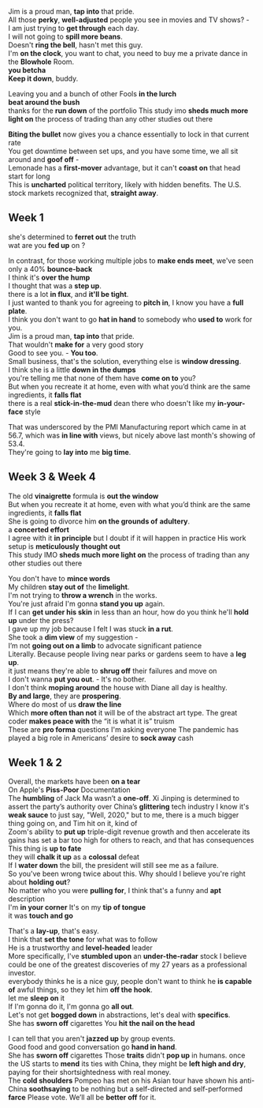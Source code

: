 Jim is a proud man, **tap into** that pride.  
All those **perky**, **well-adjusted** people you see in movies and TV shows? -  
I am just trying to **get through** each day.  
I will not going to **spill more beans**.  
Doesn't **ring the bell**, hasn't met this guy.  
I'm **on the clock**, you want to chat, you need to buy me a private dance in the **Blowhole** Room.  
**you betcha**  
**Keep it down**, buddy.  

Leaving you and a bunch of other Fools **in the lurch**  
**beat around the bush**   
thanks for the **run down** of the portfolio 
This study imo **sheds much more light on** the process of trading than any other studies out there  

**Biting the bullet** now gives you a chance essentially to lock in that current rate  
You get downtime between set ups, and you have some time, we all sit around and **goof off** -  
Lemonade has a **first-mover** advantage, but it can't **coast on** that head start for long  
This is **uncharted** political territory, likely with hidden benefits. The U.S. stock markets recognized that, **straight away**.  

## Week 1 

she's determined to **ferret out** the truth  
wat are you **fed up** on ?  

In contrast, for those working multiple jobs to **make ends meet**, we've seen only a 40% **bounce-back**  
I think it's **over the hump**  
I thought that was a **step up**.  
there is a lot **in flux**, and **it'll be tight**.  
I just wanted to thank you for agreeing to **pitch in**, I know you have a **full plate**.  
I think you don't want to go **hat in hand** to somebody who **used to** work for you.  
Jim is a proud man, **tap into** that pride.  
That wouldn't **make for** a very good story  
Good to see you. - **You too**.  
Small business, that's the solution, everything else is **window dressing**.  
I think she is a little **down in the dumps**  
you're telling me that none of them have **come on to** you?  
But when you recreate it at home, even with what you’d think are the same ingredients, it **falls flat**  
there is a real **stick-in-the-mud** dean there who doesn't like my **in-your-face** style  

That was underscored by the PMI Manufacturing report which came in at 56.7, which was **in line with** views, but nicely above last month's showing of 53.4.  
They're going to **lay into** me **big time**.  

## Week 3 & Week 4 

The old **vinaigrette** formula is **out the window**  
But when you recreate it at home, even with what you’d think are the same ingredients, it **falls flat**  
She is going to divorce him **on the grounds of** **adultery**.   
a **concerted effort**   
I agree with it **in principle** but I doubt if it will happen in practice
His work setup is **meticulously** **thought out**  
This study IMO **sheds much more light on** the process of trading than any other studies out there  

You don't have to **mince words**  
My children **stay out of** the **limelight**.   
I'm not trying to **throw a wrench** in the works.  
You're just afraid I'm gonna **stand you up** again.  
If I can **get under his skin** in less than an hour, how do you think he'll **hold up** under the press?  
I gave up my job because I felt I was stuck **in a rut**.   
She took a **dim view** of my suggestion -  
I’m not **going out on a limb** to advocate significant patience  
Literally. Because people living near parks or gardens seem to have a **leg up**.  
it just means they're able to **shrug off** their failures and move on  
I don't wanna **put you out**. - It's no bother.    
I don't think **moping around** the house with Diane all day is healthy.  
**By and large**, they are **prospering**.  
Where do most of us **draw the line**  
Which **more often than not** it will be of the abstract art type. The great coder **makes peace with** the “it is what it is” truism  
These are **pro forma** questions I'm asking everyone
The pandemic has played a big role in Americans’ desire to **sock away** cash  

## Week 1 & 2 

Overall, the markets have been **on a tear**  
On Apple's **Piss-Poor** Documentation  
The **humbling** of Jack Ma wasn’t a **one-off**. Xi Jinping is determined to assert the party’s authority over China’s **glittering** tech industry
I know it's **weak sauce** to just say, "Well, 2020," but to me, there is a much bigger thing going on, and Tim hit on it, kind of  
Zoom's ability to **put up** triple-digit revenue growth and then accelerate its gains has set a bar too high for others to reach, and that has consequences  
This thing is **up to fate**  
they will **chalk it up** as a **colossal** defeat   
If I **water down** the bill, the president will still see me as a failure.  
So you've been wrong twice about this. Why should I believe you're right about **holding out**?  
No matter who you were **pulling for**, I think that's a funny and **apt** description  
I'm **in your corner**
It's on my **tip of tongue**  
it was **touch and go**  

That's a **lay-up**, that's easy.  
I think that **set the tone** for what was to follow  
He is a trustworthy and **level-headed** leader  
More specifically, I've **stumbled upon** an **under-the-radar** stock I believe could be one of the greatest discoveries of my 27 years as a professional investor.  
everybody thinks he is a nice guy, people don't want to think he **is capable of** awful things, so they let him **off the hook**.  
let me **sleep on** it  
If I'm gonna do it, I'm gonna go **all out**.  
Let's not get **bogged down** in abstractions, let's deal with **specifics**.  
She has **sworn off** cigarettes 
You **hit the nail on the head**  

I can tell that you aren't **jazzed up** by group events.  
Good food and good conversation go **hand in hand**.  
She has **sworn off** cigarettes 
Those **traits** didn't **pop up** in humans.
once the US starts to **mend** its ties with China, they might be **left high and dry**, paying for their shortsightedness with real money.  
The **cold shoulders** Pompeo has met on his Asian tour have shown his anti-China **soothsaying** to be nothing but a self-directed and self-performed **farce**
Please vote. We’ll all be **better off** for it.   


